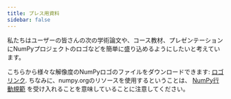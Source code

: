 ```yaml
---
title: プレス用資料
sidebar: false
---
```


私たちはユーザーの皆さんの次の学術論文や、コース教材、プレゼンテーションにNumPyプロジェクトのロゴなどを簡単に盛り込めるようにしたいと考えています。

こちらから様々な解像度のNumPyロゴのファイルをダウンロードできます: [ロゴリンク](https://github.com/numpy/numpy/tree/master/branding/logo). ちなみに、numpy.orgのリソースを使用するということは、 [NumPy行動規範](/code-of-conduct) を受け入れることを意味していることに注意してください。
